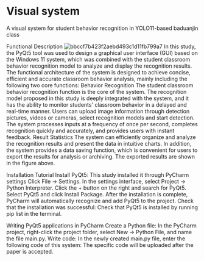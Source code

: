 # Visual system
A visual system for student behavior recognition in YOLO11-based baduanjin class

Functional Description
  ![bbccf7b423f2aebd493c1d11fb799a7](https://github.com/user-attachments/assets/4c973a6b-f17b-4f9d-9532-3edcf3292985)
  In this study, the PyQt5 tool was used to design a graphical user interface (GUI) based on the Windows 11 system, which was combined with the student classroom behavior recognition model to analyze and display the recognition results.
  The functional architecture of the system is designed to achieve concise, efficient and accurate classroom behavior analysis, mainly including the following two core functions:
  Behavior Recognition The student classroom behavior recognition function is the core of the system. The recognition model proposed in this study is deeply integrated with the system, and it has the ability to monitor students' classroom behavior in a delayed and real-time manner. Users can upload image information through detection pictures, videos or cameras, select recognition models and start detection. The system processes inputs at a frequency of once per second, completes recognition quickly and accurately, and provides users with instant feedback.
  Result Statistics The system can efficiently organize and analyze the recognition results and present the data in intuitive charts. In addition, the system provides a data saving function, which is convenient for users to export the results for analysis or archiving. The exported results are shown in the figure above.

 Installation Tutorial
 Install PyQt5: This study installed it through PyCharm settings
 Click File -> Settings.
 In the settings interface, select Project -> Python Interpreter.
 Click the + button on the right and search for PyQt5.
 Select PyQt5 and click Install Package.
 After the installation is complete, PyCharm will automatically recognize and add PyQt5 to the project.
 Check that the installation was successful: Check that PyQt5 is installed by running pip list in the terminal.
 
  Writing PyQt5 applications in PyCharm
  Create a Python file:
  In the PyCharm project, right-click the project folder, select New -> Python File, and name the file main.py.
  Write code: In the newly created main.py file, enter the following code of this system: The specific code will be uploaded after the paper is accepted.
